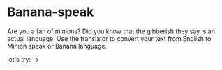 # Banana-speak
Are you a fan of minions? Did you know that the gibberish they say is an actual language. Use the translator to convert your text from English to Minion speak or Banana language.

let's try:--> 
